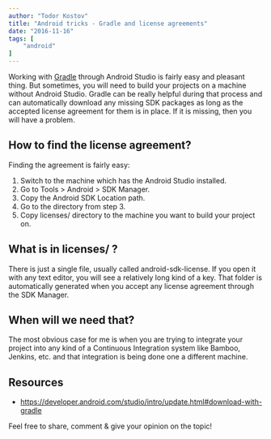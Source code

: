 ```yaml
---
author: "Todor Kostov"
title: "Android tricks - Gradle and license agreements"
date: "2016-11-16"
tags: [
    "android"
]
---
```


Working with [Gradle](https://gradle.org/) through Android Studio is fairly easy and pleasant thing. But sometimes, you will need to build your projects on a machine without Android Studio. Gradle can be really helpful during that process and can automatically download any missing SDK packages as long as the accepted license agreement for them is in place. If it is missing, then you will have a problem.

## How to find the license agreement?

Finding the agreement is fairly easy:
1. Switch to the machine which has the Android Studio installed.
2. Go to Tools > Android > SDK Manager.
3. Copy the Android SDK Location path.
4. Go to the directory from step 3.
5. Copy licenses/ directory to the machine you want to build your project on.

## What is in licenses/ ?

There is just a single file, usually called android-sdk-license. If you open it with any text editor, you will see a relatively long kind of a key. That folder is automatically generated when you accept any license agreement through the SDK Manager.

## When will we need that?

The most obvious case for me is when you are trying to integrate your project into any kind of a Continuous Integration system like Bamboo, Jenkins, etc. and that integration is being done one a different machine.

## Resources

* https://developer.android.com/studio/intro/update.html#download-with-gradle

Feel free to share, comment & give your opinion on the topic!